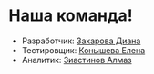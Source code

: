 <h1>Наша команда!</h1>
<ul>
  <li>Разработчик: <a href="https://github.com/DianaZakharova">Захарова Диана</a></li>
  <li>Тестировщик: <a href="https://github.com/EIKonysheva">Конышева Елена</a></li>
  <li>Аналитик: <a href="https://github.com/Almazziastinov">Зиастинов Алмаз</a></li>
</ul>
